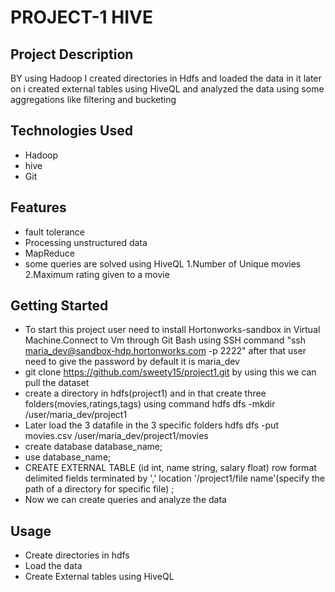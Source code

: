 # PROJECT-1 HIVE
## Project Description
BY using Hadoop I created directories in Hdfs and loaded the data in it later on i created external tables using HiveQL and
analyzed the data using some aggregations like filtering and bucketing
## Technologies Used
* Hadoop
* hive
* Git
## Features
* fault tolerance
* Processing unstructured data
* MapReduce
* some queries are solved using HiveQL
 1.Number of Unique movies
 2.Maximum rating given to a movie
## Getting Started
* To start this project user need to install Hortonworks-sandbox in Virtual Machine.Connect to Vm through Git Bash using SSH command "ssh maria_dev@sandbox-hdp.hortonworks.com -p 2222" after that user need to give the password by default it is maria_dev 
* git clone https://github.com/sweety15/project1.git by using this we can pull the dataset 
* create a directory in hdfs(project1) and in that create three folders(movies,ratings,tags) using command hdfs dfs -mkdir /user/maria_dev/project1
* Later load the 3 datafile in the 3 specific folders hdfs dfs -put movies.csv /user/maria_dev/project1/movies
* create database database_name;
* use database_name;
* CREATE EXTERNAL TABLE <file name> (id int, name string, salary float)
  row format delimited
  fields terminated by ','
  location '/project1/file name'(specify the path of a directory for specific file) ;
* Now we can create queries and analyze the data
## Usage
* Create directories in hdfs
* Load the data
* Create External tables using HiveQL


